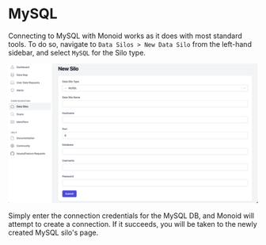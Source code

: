 # MySQL

Connecting to MySQL with Monoid works as it does with most standard tools. To do so, navigate to `Data Silos > New Data Silo` from the left-hand sidebar, and select `MySQL` for the Silo type. 

![Creating a MySQL Silo](../../img/mysql-silo.png)

Simply enter the connection credentials for the MySQL DB, and Monoid will attempt to create a connection. If it succeeds, you will be taken to the newly created MySQL silo's page. 